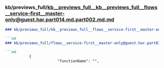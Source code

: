 ### kb/previews_full/kb__previews_full__kb__previews_full__flows__service-first__master-only@guest.har.part014.md.part002.md.md

```md
### kb/previews_full/kb__previews_full__flows__service-first__master-only@guest.har.part014.md.part002.md

```md
### kb/previews_full/flows__service-first__master-only@guest.har.part014.md (part 002)

```md
           {
                        "functionName": "",
         
```

```

```

```
